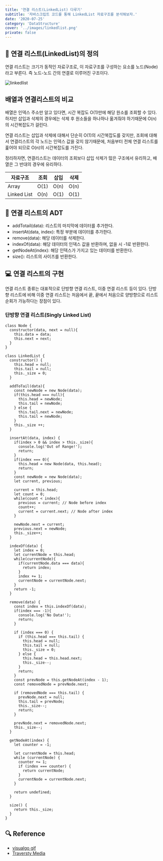 ```yaml
---
title: '연결 리스트(LinkedList) 다루기'
subtitle: '자바스크립트 코드를 통해 LinkedList 자료구조를 분석해보자.'
date: '2020-07-25'
category: 'DataStructure'
cover: '../images/linkedlist.png'
private: false
---
```


## 🧵 연결 리스트(LinkedList)의 정의

연결 리스트는 크기가 동적인 자료구조로, 이 자료구조를 구성하는 요소를 노드(Node)라고 부른다. 즉 노드-노드 간의 연결로 이루어진 구조이다.

<img src="https://i.ibb.co/fpGP2pv/linkedlist.gif" alt="linkedlist">

## 배열과 연결리스트의 비교

배열은 인덱스 주소만 알고 있다면, 시간 복잡도 O(1)만에 해당 원소를 조회할 수 있다. 하지만 삽입과 삭제의 경우에는 삭제 후 원소들을 하나하나 옮겨줘야 하기때문에 O(n)의 시간복잡도가 걸린다.

연결 리스트는 삽입과 삭제에 대해서 단순히 O(1)의 시간복잡도를 갖지만, 조회에 대해서 연결리스트의 각 노드는 인덱스 값을 갖지 않기때문에, 처음부터 전체 연결 리스트를 훑어야 되므로 O(n)의 시간복잡도를 가진다.

정리하자면, 연결리스트는 데이터의 조회보다 삽입 삭제가 많은 구조에서 유리하고, 배열은 그 반대의 경우에 유리하다.

| 자료구조    | 조회 | 삽입 | 삭제 |
| ----------- | ---- | ---- | ---- |
| Array       | O(1) | O(n) | O(n) |
| Linked List | O(n) | O(1) | O(1) |

## 🎨 연결 리스트의 ADT

- addTotail(data): 리스트의 마지막에 데이터를 추가한다.
- insertAt(data, index): 특정 부분에 데이터를 추가한다.
- remove(data): 해당 데이터를 삭제한다.
- indexOf(data): 해당 데이터의 인덱스 값을 반환하며, 없을 시 -1로 반환한다.
- getNodeAt(index): 해당 인덱스가 가지고 있는 데이터를 반환한다.
- size(): 리스트의 사이즈를 반환한다.

## 💻 연결 리스트의 구현

연결 리스트 종류는 대표적으로 단방향 연결 리스트, 이중 연결 리스트 등이 있다. 단방향 리스트에 비해 이중 연결 리스트는 처음에서 끝, 끝에서 처음으로 양방향으로 리스트 순회가 가능하다는 장점이 있다.

### 단방향 연결 리스트(Singly Linked List)

```
class Node {
  constructor(data, next = null){
    this.data = data;
    this.next = next;
  }
}

class LinkedList {
  constructor() {
    this.head = null;
    this.tail = null;
    this._size = 0;
  }

  addToTail(data){
    const newNode = new Node(data);
    if(this.head === null){
      this.head = newNode;
      this.tail = newNode;
    } else {
      this.tail.next = newNode;
      this.tail = newNode;
    }
    this._size ++;
  }

  insertAt(data, index) {
    if(index > 0 && index > this._size){
      console.log('Out of Range!');
      return;
    }
    if(index === 0){
      this.head = new Node(data, this.head);
      return;
    }
    const newNode = new Node(data);
    let current, previous;

    current = this.head;
    let count = 0;
    while(count < index){
      previous = current; // Node before index
      count++;
      current = current.next; // Node after index
    }

    newNode.next = current;
    previous.next = newNode;
    this._size++;
  }

  indexOf(data) {
    let index = 0;
    let currentNode = this.head;
    while(currentNode){
      if(currentNode.data === data){
        return index;
      }
      index += 1;
      currentNode = currentNode.next;
    }
    return -1;
  }

  remove(data) {
    const index = this.indexOf(data);
    if(index === -1){
      console.log('No Data!');
      return;
    }

    if (index === 0) {
      if (this.head === this.tail) {
        this.head = null;
        this.tail = null;
        this._size = 0;
      } else {
        this.head = this.head.next;
        this._size--;
      }
      return;
    }
    const prevNode = this.getNodeAt(index - 1);
    const removedNode = prevNode.next;

    if (removedNode === this.tail) {
      prevNode.next = null;
      this.tail = prevNode;
      this._size--;
      return;
    }

    prevNode.next = removedNode.next;
    this._size--;
  }

  getNodeAt(index) {
    let counter = -1;

    let currentNode = this.head;
    while (currentNode) {
      counter += 1;
      if (index === counter) {
        return currentNode;
      }
      currentNode = currentNode.next;
    }

    return undefined;
  }

  size() {
    return this._size;
  }
}
```

## 🔍 Reference

- [visualgo gif](https://visualgo.net/)
- [Traversty Media](https://www.youtube.com/watch?v=ZBdE8DElQQU&ab_channel=TraversyMedia)

